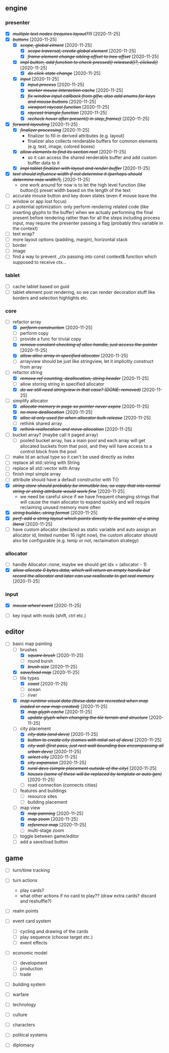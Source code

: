 
## engine

### presenter
- [X] ~~*multiple text nodes (requires layout??)*~~ [2020-11-25]
- [X] ~~*buttons*~~ [2020-11-25]
  - [X] ~~*scope, global elment*~~ [2020-11-25]
    - [X] ~~*scope traversal, create global element*~~ [2020-11-25]
    - [X] ~~*frame element change sibling offset to tree offset*~~ [2020-11-25]
  - [X] ~~*impl button, add function to check pressed() released()?, clicked()*~~ [2020-11-25]
    - [X] ~~*do click state change*~~ [2020-11-25]
  - [X] ~~*input*~~ [2020-11-25]
    - [X] ~~*input process*~~ [2020-11-25]
    - [X] ~~*worker mouse interaction cache*~~ [2020-11-25]
    - [X] ~~*fix window input callback from glfw, also add enums for keys and mouse buttons*~~ [2020-11-25]
    - [X] ~~*viewport raycast function*~~ [2020-11-25]
    - [X] ~~*raycast triangle function*~~ [2020-11-25]
    - [X] ~~*recheck hover after present() in step_frame()*~~ [2020-11-25]
- [X] ~~*forward layouting*~~ [2020-11-25]
  - [X] ~~*finalizer processing*~~ [2020-11-25]
    - finalizer to fill in derived attributes (e.g. layout)
    - finalizer also collects renderable buffers for common elements (e.g. text, image, colored boxes)
  - [X] ~~*allow elements to find its section root*~~ [2020-11-25]
    - so it can access the shared renderable buffer and add custom buffer data to it
  - [X] ~~*impl tablet finalizer with layout and render buffer*~~ [2020-11-25]
- [X] ~~*text should influence width if not determine it (perhaps should determine max width?),*~~ [2020-11-25] 
  - one work around for now is to let the high level function (like button()) preset width based on the length of the text
- [ ] accurate mouse button and key down states (even if mouse leave the window or app lost focus)
- [ ] a potential optimization: only perform rendering related code (like inserting glyphs to the buffer) when we actualy performing the final present before rendering rather than for all the steps including process input, may require the presenter passing a flag (probably thru variable in the context)
- [ ] text wrap?
- [ ] more layout options (padding, margin), horizontal stack
- [ ] border
- [ ] image
- [ ] find a way to prevent _ctx passing into const context& function which supposed to receive ctx...

### tablet
- [ ] cache tablet based on guid
- [ ] tablet element post rendering, so we can render decoration stuff like borders and selection highlights etc.

### core
- [ ] refactor array
  - [X] ~~*perform construction*~~ [2020-11-25]
  - [ ] perform copy
  - [ ] provide a func for trivial copy
  - [X] ~~*remove constant checking of alloc handle, just access the pointer*~~ [2020-11-25]
  - [X] ~~*allow alloc array in specified allocator*~~ [2020-11-25]
  - [ ] arrayview should be just like stringview, let it implicitly construct from array
- [ ] refactor string
  - [X] ~~*remove ref counting, deallocation, string header*~~ [2020-11-25]
  - [ ] allow storing string in specified allocator
  - [X] ~~*do we still need stringview in that case? (DONE: removed)*~~ [2020-11-25]
- [ ] simplify allocator
  - [X] ~~*allocate memory in page so pointer never expire*~~ [2020-11-25]
  - [X] ~~*no more deallocation*~~ [2020-11-25]
  - [X] ~~*alloc id only used for when allocator bulk release*~~ [2020-11-25]
  - [ ] rethink shared array
  - [X] ~~*rethink reallocation and move allocation*~~ [2020-11-25]
- [ ] bucket array? (maybe call it paged array)
  - [ ] pooled bucket array, has a main pool and each array will get allocated buckets from that pool, and they will have access to a control block from the pool
- [ ] make Id an actual type so it can't be used directly as index
- [ ] replace all std::string with String
- [ ] replace all std::vector with Array
- [ ] finish impl simple array
- [ ] attribute should have a default constructor with T{}
- [X] ~~*string store should probably be immutible too, so copy that into normal string or string attribute would work fine*~~ [2020-11-25]
  - we need be careful since if we have frequent changing strings that will cause the main allocator to expand quickly and will require reclaiming unused memory more often
- [X] ~~*string builder, string format*~~ [2020-11-25]
- [X] ~~*perf: add a string layout which points directly to the pointer of a string literal*~~ [2020-11-25]
- [ ] have custom allocator (declared as static variable and auto assign an allocator id, limited number 16 right now), the custom allocator should also be configurable (e.g. temp or not, reclaimation strategy)

### allocator
- [ ] handle Allocator::none, maybe we should get idx = (allocator - 1)
- [X] ~~*allow allocate 0 bytes data, which will return an empty handle but record the allocator and later can use reallocate to get real memory*~~ [2020-11-25]

### input
- [X] ~~*mouse wheel event*~~ [2020-11-25]
- [ ] key input with mods (shift, ctrl etc.)



## editor
- [ ] basic map painting
  - [ ] brushes
    - [X] ~~*square brush*~~ [2020-11-25]
    - [ ] round bursh
    - [X] ~~*brush size*~~ [2020-11-25]
  - [X] ~~*save/load map*~~ [2020-11-25]
  - [ ] tile types
    - [X] ~~*coast*~~ [2020-11-25]
    - [ ] ocean
    - [ ] river
  - [X] ~~*map runtime visual data (these data are recreated when map loaded or new map created)*~~ [2020-11-25]
    - [X] ~~*map glyph cache*~~ [2020-11-25]
    - [X] ~~*update glyph when changing the tile terrain and structure*~~ [2020-11-25]
  - [ ] city placement
    - [X] ~~*city data (and devs)*~~ [2020-11-25]
    - [X] ~~*button to create city (comes with intial set of devs)*~~ [2020-11-25]
    - [X] ~~*city wall (first pass, just rect wall bounding box encompassing all urban devs)*~~ [2020-11-25]
    - [X] ~~*select city*~~ [2020-11-25]
    - [X] ~~*city expansion*~~ [2020-11-25]
    - [X] ~~*rural devs (simple placement outside of the city)*~~ [2020-11-25]
    - [X] ~~*houses (some of these will be replaced by template or auto gen)*~~ [2020-11-25]
    - [ ] road connection (connects cities)
  - [ ] features and buildings
    - [ ] resource sites
    - [ ] building placement
  - [ ] map view
    - [X] ~~*map panning*~~ [2020-11-25]
    - [X] ~~*map zoom*~~ [2020-11-25]
    - [X] ~~*reference map*~~ [2020-11-25]
    - [ ] multi-stage zoom
  - [ ] toggle between game/editor
  - [ ] add a save/load button

## game
- [ ] turn/time tracking
- [ ] turn actions
  - play cards?
  - what other actions if no card to play?? (draw extra cards? discard and reshuffle?)
- [ ] realm points
- [ ] event card system
  - [ ] cycling and drawing of the cards
  - [ ] play sequence (choose target etc.)
  - [ ] event effects
- [ ] economic model
  - [ ] development
  - [ ] production
  - [ ] trade
- [ ] building system
- [ ] warfare
- [ ] technology
- [ ] culture
- [ ] characters
- [ ] political systems
- [ ] diplomacy


